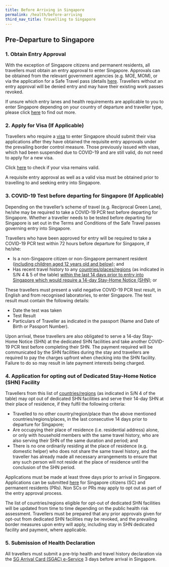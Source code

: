 ```yaml
---
title: Before Arriving in Singapore
permalink: /health/before-arriving
third_nav_title: Travelling to Singapore
---
```

## Pre-Departure to Singapore

### 1. Obtain Entry Approval

With the exception of Singapore citizens and permanent residents, all travellers must obtain an entry approval to enter Singapore. Approvals can be obtained from the relevant government agencies (e.g. MOE, MOM), or via the application for a Safe Travel pass (details [here](/arriving/overview). Travellers without an entry approval will be denied entry and may have their existing work passes revoked.

If unsure which entry lanes and health requirements are applicable to you to enter Singapore depending on your country of departure and traveller type, please click [here](/arriving/overview) to find out more.

### 2. Apply for Visa (If Applicable)

Travellers who require a [visa](https://www.ica.gov.sg/visitor/visitor_entryvisa) to enter Singapore should submit their visa applications after they have obtained the requisite entry approvals under the prevailing border control measure. Those previously issued with visas, which had been suspended due to COVID-19 and are still valid, do not need to apply for a new visa. 

Click [here](https://eservices.ica.gov.sg/esvclandingpage/save) to check if your visa remains valid.

A requisite entry approval as well as a valid visa must be obtained prior to travelling to and seeking entry into Singapore.

### 3. COVID-19 Test before departing for Singapore (If Applicable)

Depending on the traveller’s scheme of travel (e.g. Reciprocal Green Lane), he/she may be required to take a COVID-19 PCR test before departing for Singapore. Whether a traveller needs to be tested before departing for Singapore is set out in the Terms and Conditions of the Safe Travel passes governing entry into Singapore.

Travellers who have been approved for entry will be required to take a COVID-19 PCR test within 72 hours before departure for Singapore, if he/she:
- Is a non-Singapore citizen or non-Singapore permanent resident (<u>including children aged 12 years old and below</u>); and
- Has recent travel history to any [countries/places/regions](/files/SHN-and-swab-summary.pdf) (as indicated in S/N 4 & 5 of the table) <u>within the last 14 days prior to entry into Singapore which would require a 14-day Stay-Home Notice (SHN)</u>; or

These travellers must present a valid negative COVID-19 PCR test result, in English and from recognised laboratories, to enter Singapore. The test result must contain the following details:
- Date the test was taken
- Test Result
- Particulars of Traveller as indicated in the passport (Name and Date of Birth or Passport Number).  

Upon arrival, these travellers are also obligated to serve a 14-day Stay-Home Notice (SHN) at the dedicated SHN facilities and take another COVID-19 PCR test before completing their SHN. The payment required will be communicated by the SHN facilities during the stay and travellers are required to pay the charges upfront when checking into the SHN facility. Failure to do so may result in late payment interests being charged.

### 4. Application for opting out of Dedicated Stay-Home Notice (SHN) Facility

Travellers from this list of [countries/regions](/files/SHN-and-swab-summary.pdf) (as indicated in S/N 4 of the table) may opt out of dedicated SHN facilities and serve their 14-day SHN at their place of residence, if they fulfil the following criteria:

- Travelled to no other country/region/place than the above mentioned countries/regions/places, in the last consecutive 14 days prior to departure for Singapore;
- Are occupying their place of residence (i.e. residential address) alone, or only with household members with the same travel history, who are also serving their SHN of the same duration and period; and
- There is no one ordinarily residing at the place of residence (e.g. domestic helper) who does not share the same travel history, and the traveller has already made all necessary arrangements to ensure that any such person will not reside at the place of residence until the conclusion of the SHN period.

Applications must be made at least three days prior to arrival in Singapore. Applications can be submitted [here](/sc-pr/opt-out/apply-now) for Singapore citizens (SC) and permanent residents (PRs). Non SCs or PRs may apply to opt out as part of the entry approval process.

The list of countries/regions eligible for opt-out of dedicated SHN facilities will be updated from time to time depending on the public health risk assessment. Travellers must be prepared that any prior approvals given for opt-out from dedicated SHN facilities may be revoked, and the prevailing border measures upon entry will apply, including stay in SHN dedicated facility and payment, where applicable.

### 5. Submission of Health Declaration

All travellers must submit a pre-trip health and travel history declaration via the <a href="https://eservices.ica.gov.sg/sgarrivalcard/" target="_blank">SG Arrival Card (SGAC) e-Service</a> 3 days before arrival in Singapore.


